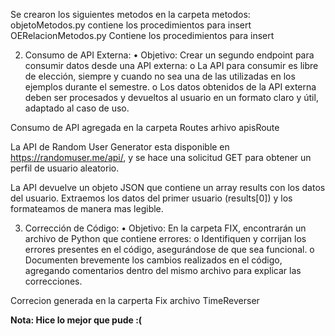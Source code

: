 Se crearon los siguientes metodos en la carpeta metodos:
objetoMetodos.py contiene los procedimientos para insert 
OERelacionMetodos.py Contiene los procedimientos para insert




2.	Consumo de API Externa:
•	Objetivo: Crear un segundo endpoint para consumir datos desde una API externa:
o	La API para consumir es libre de elección, siempre y cuando no sea una de las utilizadas en los ejemplos durante el semestre.
o	Los datos obtenidos de la API externa deben ser procesados y devueltos al usuario en un formato claro y útil, adaptado al caso de uso.

Consumo de API agregada en la carpeta Routes arhivo apisRoute

La API de Random User Generator esta disponible en https://randomuser.me/api/, y se hace una solicitud GET para obtener un perfil de usuario aleatorio.

La API devuelve un objeto JSON que contiene un array results con los datos del usuario. Extraemos los datos del primer usuario (results[0]) y los formateamos de manera mas legible.



3.	Corrección de Código:
•	Objetivo: En la carpeta FIX, encontrarán un archivo de Python que contiene errores:
o	Identifiquen y corrijan los errores presentes en el código, asegurándose de que sea funcional.
o	Documenten brevemente los cambios realizados en el código, agregando comentarios dentro del mismo archivo para explicar las correcciones.

Correcion generada en la carperta Fix archivo TimeReverser



****Nota: Hice lo mejor que pude :(****